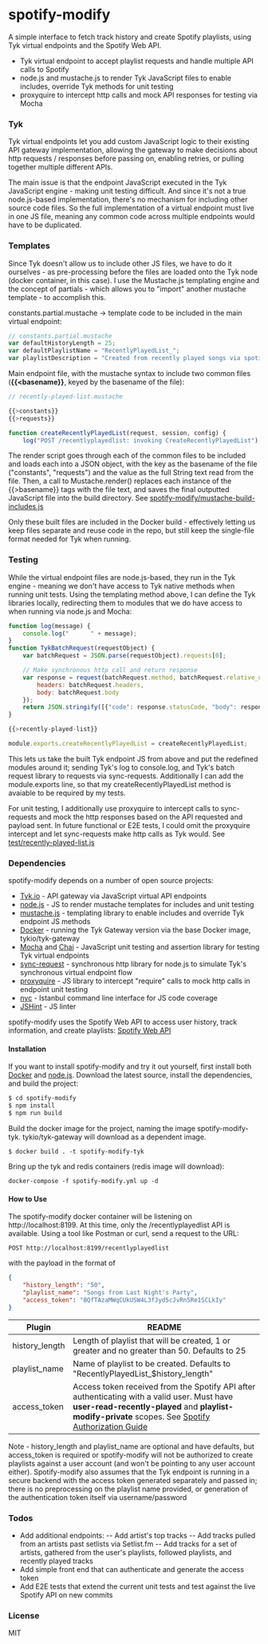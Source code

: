 # spotify-modify

A simple interface to fetch track history and create Spotify playlists, using Tyk virtual endpoints and the Spotify Web API.
- Tyk virtual endpoint to accept playlist requests and handle multiple API calls to Spotify
- node.js and mustache.js to render Tyk JavaScript files to enable includes, override Tyk methods for unit testing
- proxyquire to intercept http calls and mock API responses for testing via Mocha

### Tyk
Tyk virtual endpoints let you add custom JavaScript logic to their existing API gateway implementation, allowing the gateway to make decisions about http requests / responses before passing on, enabling retries, or pulling together multiple different APIs.

The main issue is that the endpoint JavaScript executed in the Tyk JavaScript engine - making unit testing difficult. And since it's not a true node.js-based implementation, there's no mechanism for including other source code files. So the full implementation of a virtual endpoint must live in one JS file, meaning any common code across multiple endpoints would have to be duplicated.

### Templates
Since Tyk doesn't allow us to include other JS files, we have to do it ourselves - as pre-processing before the files are loaded onto the Tyk node (docker container, in this case). I use the Mustache.js templating engine and the concept of partials - which allows you to "import" another mustache template - to accomplish this.

constants.partial.mustache -> template code to be included in the main virtual endpoint:
```js
// constants.partial.mustache
var defaultHistoryLength = 25;
var defaultPlaylistName = "RecentlyPlayedList_";
var playlistDescription = "Created from recently played songs via spotify-modify";
```

Main endpoint file, with the mustache syntax to include two common files (**{{<basename}}**, keyed by the basename of the file):
```js
// recently-played-list.mustache

{{>constants}}
{{>requests}}

function createRecentlyPlayedList(request, session, config) {
	log("POST /recentlyplayedlist: invoking CreateRecentlyPlayedList");
```

The render script goes through each of the common files to be included and loads each into a JSON object, with the key as the basename of the file ("constants", "requests") and the value as the full String text read from the file. Then, a call to Mustache.render() replaces each instance of the {{>basename}} tags with the file text, and saves the final outputted JavaScript file into the build directory.
See [spotify-modify/mustache-build-includes.js](https://github.com/aawkall/spotify-modify/blob/master/mustache-build-includes.js)

Only these built files are included in the Docker build - effectively letting us keep files separate and reuse code in the repo, but still keep the single-file format needed for Tyk when running.

### Testing
While the virtual endpoint files are node.js-based, they run in the Tyk engine - meaning we don't have access to Tyk native methods when running unit tests. Using the templating method above, I can define the Tyk libraries locally, redirecting them to modules that we do have access to when running via node.js and Mocha:
```js
function log(message) {
	console.log("      " + message);
}
function TykBatchRequest(requestObject) {
	var batchRequest = JSON.parse(requestObject).requests[0];

	// Make synchronous http call and return response
	var response = request(batchRequest.method, batchRequest.relative_url, {
		headers: batchRequest.headers,
		body: batchRequest.body
	});
	return JSON.stringify([{"code": response.statusCode, "body": response.body.toString("utf8")}]);
}

{{>recently-played-list}}

module.exports.createRecentlyPlayedList = createRecentlyPlayedList;
```
This lets us take the built Tyk endpoint JS from above and put the redefined modules around it; sending Tyk's log to console.log, and Tyk's batch request library to requests via sync-requests. Additionally I can add the module.exports line, so that my createRecentlyPlayedList method is avaiable to be required by my tests.

For unit testing, I additionally use proxyquire to intercept calls to sync-requests and mock the http responses based on the API requested and payload sent. In future functional or E2E tests, I could omit the proxyquire intercept and let sync-requests make http calls as Tyk would.
See [test/recently-played-list.js](https://github.com/aawkall/spotify-modify/blob/master/test/recently-played-list.js)


### Dependencies
spotify-modify depends on a number of open source projects:
- [Tyk.io](https://tyk.io/) - API gateway via JavaScript virtual API endpoints
- [node.js](https://nodejs.org/) - JS to render mustache templates for includes and unit testing
- [mustache.js](https://github.com/janl/mustache.js/) - templating library to enable includes and override Tyk endpoint JS methods
- [Docker](https://www.docker.com) - running the Tyk Gateway version via the base Docker image, tykio/tyk-gateway
- [Mocha](https://mochajs.org/) and [Chai](http://www.chaijs.com/) - JavaScript unit testing and assertion library for testing Tyk virtual endpoints
- [sync-request](https://www.npmjs.com/package/sync-request) - synchronous http library for node.js to simulate Tyk's synchronous virtual endpoint flow
- [proxyquire](https://github.com/thlorenz/proxyquire) - JS library to intercept "require" calls to mock http calls in endpoint unit testing
- [nyc](https://github.com/istanbuljs/nyc) - Istanbul command line interface for JS code coverage
- [JSHint](http://jshint.com/) - JS linter

spotify-modify uses the Spotify Web API to access user history, track information, and create playlists:
[Spotify Web API](https://developer.spotify.com/web-api/)

#### Installation
If you want to install spotify-modify and try it out yourself, first install both [Docker](https://store.docker.com/search?offering=community&type=edition) and [node.js](https://nodejs.org/en/download/).
Download the latest source, install the dependencies, and build the project:
```sh
$ cd spotify-modify
$ npm install
$ npm run build
```
Build the docker image for the project, naming the image spotify-modify-tyk. tykio/tyk-gateway will download as a dependent image.
```
$ docker build . -t spotify-modify-tyk
```
Bring up the tyk and redis containers (redis image will download):
```
docker-compose -f spotify-modify.yml up -d
```
#### How to Use
The spotify-modify docker container will be listening on http://localhost:8199. At this time, only the /recentlyplayedlist API is available. Using a tool like Postman or curl, send a request to the URL:
```
POST http://localhost:8199/recentlyplayedlist
```
with the payload in the format of
```json
{
    "history_length": "50",
    "playlist_name": "Songs from Last Night's Party",
    "access_token": "BQfTAzaMWqCUkUSW4L3fJyd5cJvRn5Re1SCLkIy"
}
```
| Plugin | README |
| ------ | ------ |
| history_length | Length of playlist that will be created, 1 or greater and no greater than 50. Defaults to 25  |
| playlist_name | Name of playlist to be created. Defaults to "RecentlyPlayedList_$history_length" |
| access_token | Access token received from the Spotify API after authenticating with a valid user. Must have **user-read-recently-played** and **playlist-modify-private** scopes. See [Spotify Authorization Guide](https://beta.developer.spotify.com/documentation/general/guides/authorization-guide/) |
Note - history_length and playlist_name are optional and have defaults, but access_token is required or spotify-modify will not be authorized to create playlists against a user account (and won't be pointing to any user account either).
Spotify-modify also assumes that the Tyk endpoint is running in a secure backend with the access token generated separately and passed in; there is no preprocessing on the playlist name provided, or generation of the authentication token itself via username/password

### Todos
 - Add additional endpoints:
 -- Add artist's top tracks
 -- Add tracks pulled from an artists past setlists via Setlist.fm
 -- Add tracks for a set of artists, gathered from the user's playlists, followed playlists, and recently played tracks
 - Add simple front end that can authenticate and generate the access token
 - Add E2E tests that extend the current unit tests and test against the live Spotify API on new commits

### License
MIT

